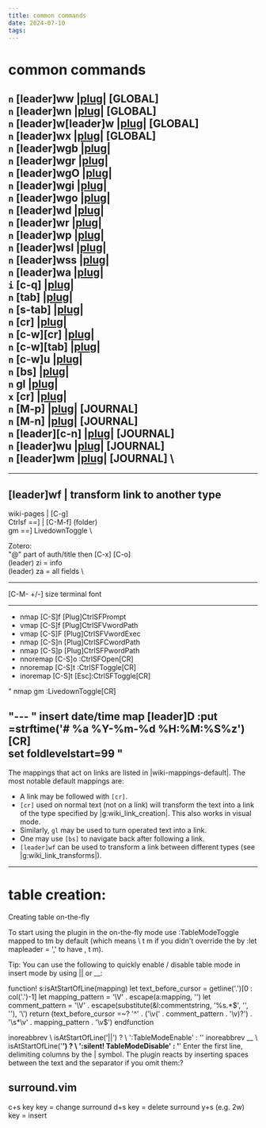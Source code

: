 ```yaml
---
title: common commands
date: 2024-07-10
tags: 
---
```


# common commands

`n`     [leader]ww          |[plug](wiki-index)|                 [GLOBAL] \
  `n`     [leader]wn          |[plug](wiki-open)|                  [GLOBAL] \
  `n`     [leader]w[leader]w  |[plug](wiki-journal)|               [GLOBAL] \
  `n`     [leader]wx          |[plug](wiki-reload)|                [GLOBAL] \
  `n`     [leader]wgb         |[plug](wiki-graph-find-backlinks)| \
  `n`     [leader]wgr         |[plug](wiki-graph-related)| \
  `n`     [leader]wgO         |[plug](wiki-graph-check-orphans)| \
  `n`     [leader]wgi         |[plug](wiki-graph-in)| \
  `n`     [leader]wgo         |[plug](wiki-graph-out)| \
  `n`     [leader]wd          |[plug](wiki-page-delete)| \
  `n`     [leader]wr          |[plug](wiki-page-rename)| \
  `n`     [leader]wp          |[plug](wiki-export)| \
  `n`     [leader]wsl         |[plug](wiki-tag-list)| \
  `n`     [leader]wss         |[plug](wiki-tag-search)| \
  `n`     [leader]wa          |[plug](wiki-link-add)| \
  `i`     [c-q]               |[plug](wiki-link-add)| \
  `n`     [tab]               |[plug](wiki-link-next)| \
  `n`     [s-tab]             |[plug](wiki-link-prev)| \
  `n`     [cr]                |[plug](wiki-link-follow)| \
  `n`     [c-w][cr]           |[plug](wiki-link-follow-split)| \
  `n`     [c-w][tab]          |[plug](wiki-link-follow-vsplit)| \
  `n`     [c-w]u              |[plug](wiki-link-follow-tab)| \
  `n`     [bs]                |[plug](wiki-link-return)| \
  `n`     gl                  |[plug](wiki-link-transform-operator)| \
  `x`     [cr]                |[plug](wiki-link-transform-visual)| \
  `n`     [M-p]               |[plug](wiki-journal-prev)|          [JOURNAL] \
  `n`     [M-n]               |[plug](wiki-journal-next)|          [JOURNAL] \
  `n`     [leader][c-n]       |[plug](wiki-journal-copy-tonext)|   [JOURNAL] \
  `n`     [leader]wu          |[plug](wiki-journal-toweek)|        [JOURNAL] \
  `n`     [leader]wm          |[plug](wiki-journal-tomonth)|       [JOURNAL] \
---

---
  [leader]wf       | transform link to another type
---

wiki-pages   | [C-g] \
Ctrlsf ==]   | [C-M-f] (folder) \
gm ==] LivedownToggle \

Zotero: \
    "@" part of auth/title then [C-x] [C-o]  \
    (leader) zi = info \
    (leader) za = all fields \

---

[C-M- +/-] size terminal font

---

- nmap     [C-S]f [Plug]CtrlSFPrompt
- vmap     [C-S]f [Plug]CtrlSFVwordPath
- vmap     [C-S]F [Plug]CtrlSFVwordExec
- nmap     [C-S]n [Plug]CtrlSFCwordPath
- nmap     [C-S]p [Plug]CtrlSFPwordPath
- nnoremap [C-S]o :CtrlSFOpen[CR]
- nnoremap [C-S]t :CtrlSFToggle[CR]
- inoremap [C-S]t [Esc]:CtrlSFToggle[CR]

"
nmap gm :LivedownToggle[CR]

"---
" insert date/time
map [leader]D :put =strftime('# %a %Y-%m-%d %H:%M:%S%z')[CR]  \
set foldlevelstart=99
"
---
The mappings that act on links are listed in |wiki-mappings-default|. The most
notable default mappings are:

- A link may be followed with `[cr]`.
- `[cr]` used on normal text (not on a link) will transform the text into
  a link of the type specified by |g:wiki_link_creation|. This also works in
  visual mode.
- Similarly, `gl` may be used to turn operated text into a link.
- One may use `[bs]` to navigate back after following a link.
- `[leader]wf` can be used to transform a link between different types (see
  |g:wiki_link_transforms|).

---

# table creation:

Creating table on-the-fly

To start using the plugin in the on-the-fly mode use :TableModeToggle mapped to <Leader>tm by default (which means \ t m if you didn't override the by :let mapleader = ',' to have , t m).

Tip: You can use the following to quickly enable / disable table mode in insert mode by using || or __:

function! s:isAtStartOfLine(mapping)
  let text_before_cursor = getline('.')[0 : col('.')-1]
  let mapping_pattern = '\V' . escape(a:mapping, '\')
  let comment_pattern = '\V' . escape(substitute(&l:commentstring, '%s.*$', '', ''), '\')
  return (text_before_cursor =~? '^' . ('\v(' . comment_pattern . '\v)?') . '\s*\v' . mapping_pattern . '\v$')
endfunction

inoreabbrev <expr> <bar><bar>
          \ <SID>isAtStartOfLine('\|\|') ?
          \ '<c-o>:TableModeEnable<cr><bar><space><bar><left><left>' : '<bar><bar>'
inoreabbrev <expr> __
          \ <SID>isAtStartOfLine('__') ?
          \ '<c-o>:silent! TableModeDisable<cr>' : '__'
Enter the first line, delimiting columns by the | symbol. The plugin reacts by inserting spaces between the text and the separator if you omit them:?

## surround.vim
c+s key key = change surround
d+s key = delete surround
y+s (e.g. 2w) key = insert
